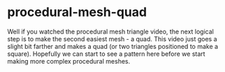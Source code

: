 # procedural-mesh-quad
Well if you watched the procedural mesh triangle video, the next logical step is to make the second easiest mesh - a quad. This video just goes a slight bit farther and makes a quad (or two triangles positioned to make a square). Hopefully we can start to see a pattern here before we start making more complex procedural meshes.

